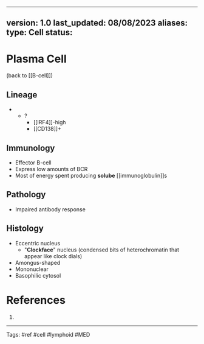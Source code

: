 
---
version: 1.0
last_updated: 08/08/2023
aliases: 
type: Cell
status: 
---

# Plasma Cell

(back to [[B-cell]])

## Lineage
- - ?
	- [[IRF4]]-high
	- [[CD138]]+
## Immunology
- Effector B-cell
- Express low amounts of BCR
- Most of energy spent producing **solube** [[immunoglobulin]]s
## Pathology
- Impaired antibody response
## Histology
- Eccentric nucleus
	- "**Clockface**" nucleus (condensed bits of heterochromatin that appear like clock dials)
- Amongus-shaped
- Mononuclear
- Basophilic cytosol

# References
1. 

---
Tags: #ref #cell #lymphoid #MED